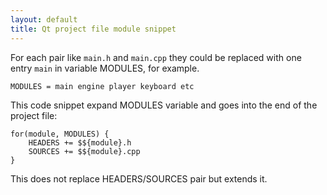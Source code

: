 ```yaml
---
layout: default
title: Qt project file module snippet
---
```

For each pair like `main.h` and `main.cpp` they could be replaced with one entry `main` in variable MODULES, for example.

```
MODULES = main engine player keyboard etc
```

This code snippet expand MODULES variable and goes into the end of the project file:

```
for(module, MODULES) {
	HEADERS += $${module}.h
	SOURCES += $${module}.cpp
}
```

This does not replace HEADERS/SOURCES pair but extends it.

